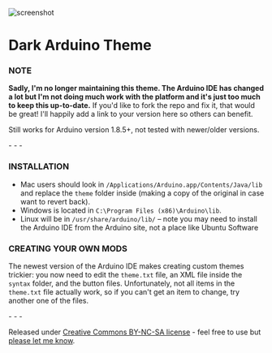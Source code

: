 ![screenshot](https://raw.githubusercontent.com/jeffThompson/DarkArduinoTheme/master/screenshot.png)

# Dark Arduino Theme

### NOTE  
**Sadly, I'm no longer maintaining this theme. The Arduino IDE has changed a lot but I'm not doing much work with the platform and it's just too much to keep this up-to-date.** If you'd like to fork the repo and fix it, that would be great! I'll happily add a link to your version here so others can benefit.

Still works for Arduino version 1.8.5+, not tested with newer/older versions.

\- \- \-

### INSTALLATION  

* Mac users should look in `/Applications/Arduino.app/Contents/Java/lib` and replace the `theme` folder inside (making a copy of the original in case want to revert back).  
* Windows is located in `C:\Program Files (x86)\Arduino\lib`.  
* Linux will be in `/usr/share/arduino/lib/` – note you may need to install the Arduino IDE from the Arduino site, not a place like Ubuntu Software  

### CREATING YOUR OWN MODS
The newest version of the Arduino IDE makes creating custom themes trickier: you now need to edit the `theme.txt` file, an XML file inside the `syntax` folder, and the button files. Unfortunately, not all items in the `theme.txt` file actually work, so if you can't get an item to change, try another one of the files.

\- \- \-

Released under [Creative Commons BY-NC-SA license](http://creativecommons.org/licenses/by-nc-sa/3.0/) - feel free to use but [please let me know](http://www.jeffreythompson.org).

